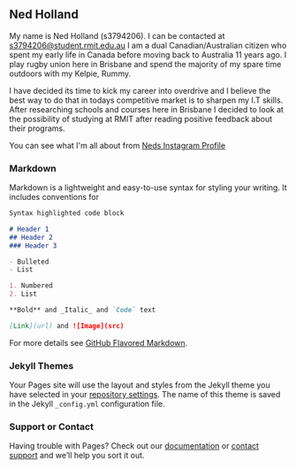 ## Ned Holland
My name is Ned Holland (s3794206). I can be contacted at s3794206@student.rmit.edu.au
I am a dual Canadian/Australian citizen who spent my early life in Canada before moving back to Australia 11 years ago. I play rugby union here in Brisbane and spend the majority of my spare time outdoors with my Kelpie, Rummy.

I have decided its time to kick my career into overdrive and I believe the best way to do that in todays competitive market is to sharpen my I.T skills. After researching schools and courses here in Brisbane I decided to look at the possibility of studying at RMIT after reading positive feedback about their programs.



You can see what I'm all about from [Neds Instagram Profile](https://instagram.com/nedholland) 


### Markdown

Markdown is a lightweight and easy-to-use syntax for styling your writing. It includes conventions for

```markdown
Syntax highlighted code block

# Header 1
## Header 2
### Header 3

- Bulleted
- List

1. Numbered
2. List

**Bold** and _Italic_ and `Code` text

[Link](url) and ![Image](src)
```

For more details see [GitHub Flavored Markdown](https://guides.github.com/features/mastering-markdown/).

### Jekyll Themes

Your Pages site will use the layout and styles from the Jekyll theme you have selected in your [repository settings](https://github.com/hollandned/Clappback/settings). The name of this theme is saved in the Jekyll `_config.yml` configuration file.

### Support or Contact

Having trouble with Pages? Check out our [documentation](https://help.github.com/categories/github-pages-basics/) or [contact support](https://github.com/contact) and we’ll help you sort it out.

